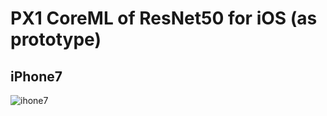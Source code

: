 # PX1 CoreML of ResNet50 for iOS (as prototype)

## iPhone7

![ihone7](https://user-images.githubusercontent.com/48679574/195346697-cbd617fc-3614-424c-96c9-eef3c0d7a1d4.gif)
